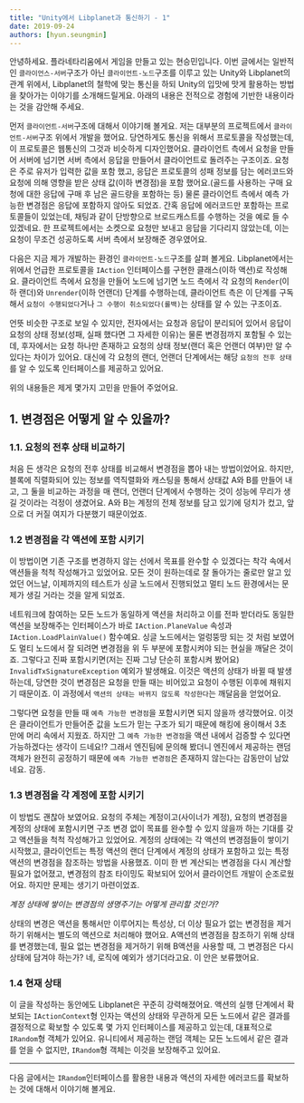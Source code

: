 ```yaml
---
title: "Unity에서 Libplanet과 통신하기 - 1"
date: 2019-09-24
authors: [hyun.seungmin]
---
```


안녕하세요. 플라네타리움에서 게임을 만들고 있는 현승민입니다. 이번 글에서는 일반적인 `클라이언스-서버`구조가 아닌 `클라이언트-노드`구조를 이루고 있는 Unity와 Libplanet의 관계 위에서, Libplanet의 철학에 맞는 통신을 하되 Unity의 입맛에 맛게 활용하는 방법을 찾아가는 이야기를 소개해드릴게요. 아래의 내용은 전적으로 경험에 기반한 내용이라는 것을 감안해 주세요.

먼저 `클라이언트-서버`구조에 대해서 이야기해 볼게요. 저는 대부분의 프로젝트에서 `클라이언트-서버`구조 위에서 개발을 했어요. 당연하게도 통신을 위해서 프로토콜을 작성했는데, 이 프로토콜은 웹통신의 그것과 비슷하게 디자인했어요. 클라이언트 측에서 요청을 만들어 서버에 넘기면 서버 측에서 응답을 만들어서 클라이언트로 돌려주는 구조이죠. 요청은 주로 유저가 입력한 값을 포함 했고, 응답은 프로토콜의 성패 정보를 담는 에러코드와 요청에 의해 영향을 받은 상태 값(이하 변경점)을 포함 했어요.(골드를 사용하는 구매 요청에 대한 응답에 구매 후 남은 골드량을 포함하는 등) 물론 클라이언트 측에서 예측 가능한 변경점은 응답에 포함하지 않아도 되었죠. 간혹 응답에 에러코드만 포함하는 프로토콜들이 있었는데, 채팅과 같이 단방향으로 브로드캐스트를 수행하는 것을 예로 들 수 있겠네요. 한 프로젝트에서는 소켓으로 요청만 보내고 응답을 기다리지 않았는데, 이는 요청이 무조건 성공하도록 서버 측에서 보장해준 경우였어요.

다음은 지금 제가 개발하는 환경인 `클라이언트-노드`구조를 살펴 볼게요. Libplanet에서는 위에서 언급한 프로토콜을 `IAction` 인터페이스를 구현한 클래스(이하 액션)로 작성해요. 클라이언트 측에서 요청을 만들어 노드에 넘기면 노드 측에서 각 요청의 `Render`(이하 랜더)와 `Unrender`(이하 언랜더) 단계를 수행하는데, 클라이언트 측은 이 단계를 구독해서 `요청이 수행되었다`거나 `그 수행이 취소되었다(롤백)`는 상태를 알 수 있는 구조이죠.

언뜻 비슷한 구조로 보일 수 있지만, 전자에서는 요청과 응답이 분리되어 있어서 응답이 요청의 상태 정보(성패, 실패 했다면 그 자세한 이유)는 물론 변경점까지 포함될 수 있는데, 후자에서는 요청 하나만 존재하고 요청의 상태 정보(랜더 혹은 언랜더 여부)만 알 수 있다는 차이가 있어요. 대신에 각 요청의 랜더, 언랜더 단계에서는 해당 `요청의 전후 상태`를 알 수 있도록 인터페이스를 제공하고 있어요.

위의 내용들은 제게 몇가지 고민을 만들어 주었어요.

## 1. 변경점은 어떻게 알 수 있을까?

### 1.1. 요청의 전후 상태 비교하기

처음 든 생각은 요청의 전후 상태를 비교해서 변경점을 뽑아 내는 방법이었어요. 하지만, 블록에 직렬화되어 있는 정보를 역직렬화와 캐스팅을 통해서 상태값 A와 B를 만들어 내고, 그 둘을 비교하는 과정을 매 랜더, 언랜더 단계에서 수행하는 것이 성능에 무리가 생길 것이라는 걱정이 생겼어요. A와 B는 계정의 전체 정보를 담고 있기에 덩치가 컸고, 앞으로 더 커질 여지가 다분했기 때문이었죠.

### 1.2 변경점을 각 액션에 포함 시키기

이 방법이면 기존 구조를 변경하지 않는 선에서 목표를 완수할 수 있겠다는 착각 속에서 액션들을 척척 작성해가고 있었어요. 모든 것이 원하는데로 잘 돌아가는 줄로만 알고 있었던 어느날, 이제까지의 테스트가 싱글 노드에서 진행되었고 멀티 노드 환경에서는 문제가 생길 거라는 것을 알게 되었죠.

네트워크에 참여하는 모든 노드가 동일하게 액션을 처리하고 이를 전파 받더라도 동일한 액션을 보장해주는 인터페이스가 바로 `IAction.PlaneValue` 속성과 `IAction.LoadPlainValue()` 함수예요. 싱글 노드에서는 얼렁뚱땅 되는 것 처럼 보였어도 멀티 노드에서 잘 되려면 변경점을 위 두 부분에 포함시켜야 되는 현실을 깨달은 것이죠. 그렇다고 진짜 포함시키면(저는 진짜 그냥 단순히 포함시켜 봤어요) `InvalidTxSignatureException` 예외가 발생해요. 이것은 액션의 상태가 바뀔 때 발생하는데, 당연한 것이 변경점은 요청을 만들 때는 비어있고 요청이 수행된 이후에 채워지기 때문이죠. 이 과정에서 `액션의 상태는 바뀌지 않도록 작성한다`는 깨달음을 얻었어요.

그렇다면 요청을 만들 때 `예측 가능한 변경점`을 포함시키면 되지 않을까 생각했어요. 이것은 클라이언트가 만들어준 값을 노드가 믿는 구조가 되기 때문에 해킹에 용이해서 3초 만에 머리 속에서 지웠죠. 하지만 그 `예측 가능한 변경점`을 액션 내에서 검증할 수 있다면 가능하겠다는 생각이 드네요!? 그래서 엔진팀에 문의해 봤더니 엔진에서 제공하는 랜덤 객체가 완전히 공정하기 때문에 `예측 가능한 변경점`은 존재하지 않는다는 감동만이 남았네요. 감동.

### 1.3 변경점을 각 계정에 포함 시키기

이 방법도 괜찮아 보였어요. 요청의 주체는 계정이고(사이너가 계정), 요청의 변경점을 계정의 상태에 포함시키면 구조 변경 없이 목표를 완수할 수 있지 않을까 하는 기대를 갖고 액션들을 척척 작성해가고 있었어요. 계정의 상태에는 각 액션의 변경점들이 쌓이기 시작했고, 클라이언트는 특정 액션의 랜더 단계에서 계정의 상태가 포함하고 있는 특정 액션의 변경점을 참조하는 방법을 사용했죠. 이미 한 번 계산되는 변경점을 다시 계산할 필요가 없어졌고, 변경점의 참조 타이밍도 확보되어 있어서 클라이언트 개발이 순조로웠어요. 하지만 문제는 생기기 마련이었죠.

*계정 상태에 쌓이는 변경점의 생명주기는 어떻게 관리할 것인가?*

상태의 변경은 액션을 통해서만 이루어지는 특성상, 더 이상 필요가 없는 변경점을 제거하기 위해서는 별도의 액션으로 처리해야 했어요. A액션의 변경점을 참조하기 위해 상태를 변경했는데, 필요 없는 변경점을 제거하기 위해 B액션을 사용할 때, 그 변경점은 다시 상태에 담겨야 하는가? 네, 로직에 예외가 생기더라고요. 이 안은 보류했어요.

### 1.4 현재 상태
이 글을 작성하는 동안에도 Libplanet은 꾸준히 강력해졌어요. 액션의 실행 단계에서 확보되는 `IActionContext`형 인자는 액션의 상태와 무관하게 모든 노드에서 같은 결과를 결정적으로 확보할 수 있도록 몇 가지 인터페이스를 제공하고 있는데, 대표적으로 `IRandom`형 객체가 있어요. 유니티에서 제공하는 랜덤 객체는 모든 노드에서 같은 결과를 얻을 수 없지만, `IRandom`형 객체는 이것을 보장해주고 있어요.

----

다음 글에서는 `IRandom`인터페이스를 활용한 내용과 액션의 자세한 에러코드를 확보하는 것에 대해서 이야기해 볼게요.
